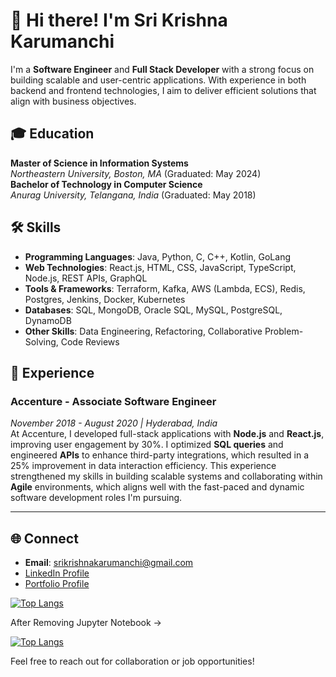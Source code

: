 # 👋 Hi there! I'm Sri Krishna Karumanchi

I'm a **Software Engineer** and **Full Stack Developer** with a strong focus on building scalable and user-centric applications. With experience in both backend and frontend technologies, I aim to deliver efficient solutions that align with business objectives.

## 🎓 Education  

**Master of Science in Information Systems**  
*Northeastern University, Boston, MA* (Graduated: May 2024)  
**Bachelor of Technology in Computer Science**  
*Anurag University, Telangana, India* (Graduated: May 2018)

## 🛠️ Skills  

- **Programming Languages**: Java, Python, C, C++, Kotlin, GoLang  
- **Web Technologies**: React.js, HTML, CSS, JavaScript, TypeScript, Node.js, REST APIs, GraphQL  
- **Tools & Frameworks**: Terraform, Kafka, AWS (Lambda, ECS), Redis, Postgres, Jenkins, Docker, Kubernetes  
- **Databases**: SQL, MongoDB, Oracle SQL, MySQL, PostgreSQL, DynamoDB  
- **Other Skills**: Data Engineering, Refactoring, Collaborative Problem-Solving, Code Reviews

## 💼 Experience

### **Accenture - Associate Software Engineer**  
*November 2018 - August 2020 | Hyderabad, India*  
At Accenture, I developed full-stack applications with **Node.js** and **React.js**, improving user engagement by 30%. I optimized **SQL queries** and engineered **APIs** to enhance third-party integrations, which resulted in a 25% improvement in data interaction efficiency. This experience strengthened my skills in building scalable systems and collaborating within **Agile** environments, which aligns well with the fast-paced and dynamic software development roles I'm pursuing.

---

## 🌐 Connect  

- **Email**: [srikrishnakarumanchi@gmail.com](mailto:srikrishnakarumanchi@gmail.com)  
- [LinkedIn Profile](https://www.linkedin.com/in/sri-krishna-karumanchi/)  
- [Portfolio Profile](https://srikrishnakarumanchi.my.canva.site/)

[![Top Langs](https://github-readme-stats-git-masterrstaa-rickstaa.vercel.app/api/top-langs/?username=7srik&exclude=jupyter)](https://github.com/7srik/github-readme-stats)

After Removing Jupyter Notebook ->  

[![Top Langs](https://github-readme-stats-git-masterrstaa-rickstaa.vercel.app/api/top-langs/?username=7srik&exclude_repo=Crash-Course-in-Statistical-Learning-in-the-Context-of-Data-Science,Machine_Learning_Report_CSGO,Neural-Network-Type-Classification-CSGO-dataset,Model_Interpretability_and_Shap_analysis_in_machine_learning,Auto_ML_CSGO_Round_Winner,ML_Data_Cleaning_And_Feature_Selection)](https://github.com/7srik/github-readme-stats)


Feel free to reach out for collaboration or job opportunities!
